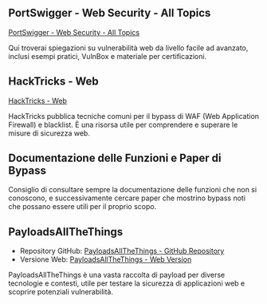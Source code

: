 ## PortSwigger - Web Security - All Topics
[PortSwigger - Web Security - All Topics](https://portswigger.net/web-security/all-topics)

Qui troverai spiegazioni su vulnerabilità web da livello facile ad avanzato, inclusi esempi pratici, VulnBox e materiale per certificazioni.

## HackTricks - Web
[HackTricks - Web](https://book.hacktricks.xyz/)

HackTricks pubblica tecniche comuni per il bypass di WAF (Web Application Firewall) e blacklist. È una risorsa utile per comprendere e superare le misure di sicurezza web.

## Documentazione delle Funzioni e Paper di Bypass
Consiglio di consultare sempre la documentazione delle funzioni che non si conoscono, e successivamente cercare paper che mostrino bypass noti che possano essere utili per il proprio scopo.

## PayloadsAllTheThings
- Repository GitHub: [PayloadsAllTheThings - GitHub Repository](https://github.com/swisskyrepo/PayloadsAllTheThings/tree/master)
- Versione Web: [PayloadsAllTheThings - Web Version](https://swisskyrepo.github.io/PayloadsAllTheThings/)

PayloadsAllTheThings è una vasta raccolta di payload per diverse tecnologie e contesti, utile per testare la sicurezza di applicazioni web e scoprire potenziali vulnerabilità.

